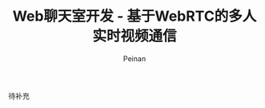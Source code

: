 ﻿---
layout: post
title: "Web聊天室开发 - 基于WebRTC的多人实时视频通信"
subtitle:
author: "Peinan"
header-style: text
category: projects
tags:
  - Project
---

待补充
